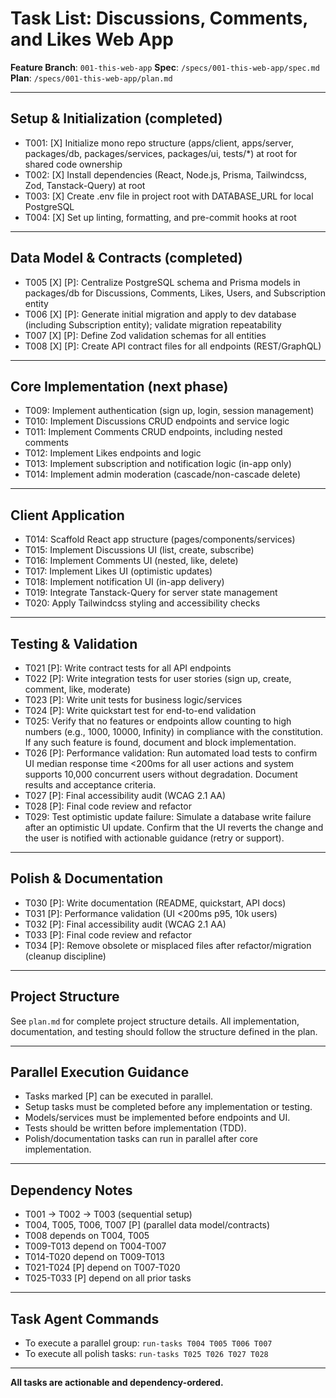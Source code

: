 # Task List: Discussions, Comments, and Likes Web App

**Feature Branch**: `001-this-web-app`
**Spec**: `/specs/001-this-web-app/spec.md`
**Plan**: `/specs/001-this-web-app/plan.md`

---


## Setup & Initialization (completed)

- T001: [X] Initialize mono repo structure (apps/client, apps/server, packages/db, packages/services, packages/ui, tests/*) at root for shared code ownership
- T002: [X] Install dependencies (React, Node.js, Prisma, Tailwindcss, Zod, Tanstack-Query) at root
- T003: [X] Create .env file in project root with DATABASE_URL for local PostgreSQL
- T004: [X] Set up linting, formatting, and pre-commit hooks at root

---


## Data Model & Contracts (completed)

- T005 [X] [P]: Centralize PostgreSQL schema and Prisma models in packages/db for Discussions, Comments, Likes, Users, and Subscription entity
- T006 [X] [P]: Generate initial migration and apply to dev database (including Subscription entity); validate migration repeatability
- T007 [X] [P]: Define Zod validation schemas for all entities
- T008 [X] [P]: Create API contract files for all endpoints (REST/GraphQL)

---


## Core Implementation (next phase)

- T009: Implement authentication (sign up, login, session management)
- T010: Implement Discussions CRUD endpoints and service logic
- T011: Implement Comments CRUD endpoints, including nested comments
- T012: Implement Likes endpoints and logic
- T013: Implement subscription and notification logic (in-app only)
- T014: Implement admin moderation (cascade/non-cascade delete)

---

## Client Application

- T014: Scaffold React app structure (pages/components/services)
- T015: Implement Discussions UI (list, create, subscribe)
- T016: Implement Comments UI (nested, like, delete)
- T017: Implement Likes UI (optimistic updates)
- T018: Implement notification UI (in-app delivery)
- T019: Integrate Tanstack-Query for server state management
- T020: Apply Tailwindcss styling and accessibility checks

---

## Testing & Validation

- T021 [P]: Write contract tests for all API endpoints
- T022 [P]: Write integration tests for user stories (sign up, create, comment, like, moderate)
- T023 [P]: Write unit tests for business logic/services
- T024 [P]: Write quickstart test for end-to-end validation
- T025: Verify that no features or endpoints allow counting to high numbers (e.g., 1000, 10000, Infinity) in compliance with the constitution. If any such feature is found, document and block implementation.
- T026 [P]: Performance validation: Run automated load tests to confirm UI median response time <200ms for all user actions and system supports 10,000 concurrent users without degradation. Document results and acceptance criteria.
- T027 [P]: Final accessibility audit (WCAG 2.1 AA)
- T028 [P]: Final code review and refactor
- T029: Test optimistic update failure: Simulate a database write failure after an optimistic UI update. Confirm that the UI reverts the change and the user is notified with actionable guidance (retry or support).

---

## Polish & Documentation

- T030 [P]: Write documentation (README, quickstart, API docs)
- T031 [P]: Performance validation (UI <200ms p95, 10k users)
- T032 [P]: Final accessibility audit (WCAG 2.1 AA)
- T033 [P]: Final code review and refactor
- T034 [P]: Remove obsolete or misplaced files after refactor/migration (cleanup discipline)

---

## Project Structure

See `plan.md` for complete project structure details. All implementation, documentation, and testing should follow the structure defined in the plan.

---

## Parallel Execution Guidance

- Tasks marked [P] can be executed in parallel.
- Setup tasks must be completed before any implementation or testing.
- Models/services must be implemented before endpoints and UI.
- Tests should be written before implementation (TDD).
- Polish/documentation tasks can run in parallel after core implementation.

---

## Dependency Notes

- T001 → T002 → T003 (sequential setup)
- T004, T005, T006, T007 [P] (parallel data model/contracts)
- T008 depends on T004, T005
- T009-T013 depend on T004-T007
- T014-T020 depend on T009-T013
- T021-T024 [P] depend on T007-T020
- T025-T033 [P] depend on all prior tasks

---

## Task Agent Commands

- To execute a parallel group: `run-tasks T004 T005 T006 T007`
- To execute all polish tasks: `run-tasks T025 T026 T027 T028`

---

**All tasks are actionable and dependency-ordered.**
